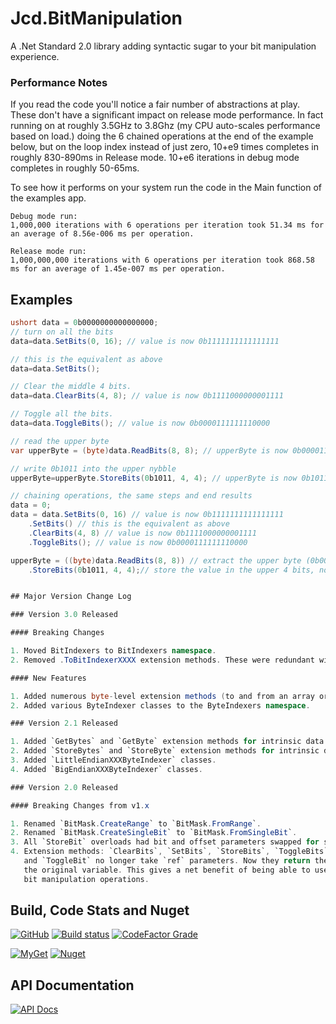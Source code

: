 # Jcd.BitManipulation

A .Net Standard 2.0 library adding syntactic sugar to your bit manipulation experience.

### Performance Notes

If you read the code you'll notice a fair number of abstractions at play. These don't have a
significant impact on release mode performance. In fact running on at roughly 3.5GHz to 3.8Ghz
(my CPU auto-scales performance based on load.) doing the 6 chained operations at the end of
the example below, but on the loop index instead of just zero, 10+e9 times completes in roughly
830-890ms in Release mode. 10+e6 iterations in debug mode completes in roughly 50-65ms.

To see how it performs on your system run the code in the Main function of the examples app.

```text
Debug mode run:
1,000,000 iterations with 6 operations per iteration took 51.34 ms for an average of 8.56e-006 ms per operation.

Release mode run:
1,000,000,000 iterations with 6 operations per iteration took 868.58 ms for an average of 1.45e-007 ms per operation.
```

## Examples

```csharp
ushort data = 0b0000000000000000;
// turn on all the bits
data=data.SetBits(0, 16); // value is now 0b1111111111111111

// this is the equivalent as above
data=data.SetBits();

// Clear the middle 4 bits.
data=data.ClearBits(4, 8); // value is now 0b1111000000001111

// Toggle all the bits.
data=data.ToggleBits(); // value is now 0b0000111111110000

// read the upper byte
var upperByte = (byte)data.ReadBits(8, 8); // upperByte is now 0b00001111

// write 0b1011 into the upper nybble
upperByte=upperByte.StoreBits(0b1011, 4, 4); // upperByte is now 0b10111111

// chaining operations, the same steps and end results
data = 0;
data = data.SetBits(0, 16) // value is now 0b1111111111111111
    .SetBits() // this is the equivalent as above
    .ClearBits(4, 8) // value is now 0b1111000000001111
    .ToggleBits(); // value is now 0b0000111111110000

upperByte = ((byte)data.ReadBits(8, 8)) // extract the upper byte (0b00001111)
    .StoreBits(0b1011, 4, 4);// store the value in the upper 4 bits, now upperByte is now 0b10111111


## Major Version Change Log

### Version 3.0 Released

#### Breaking Changes

1. Moved BitIndexers to BitIndexers namespace.
2. Removed .ToBitIndexerXXXX extension methods. These were redundant with implicit casts.

#### New Features

1. Added numerous byte-level extension methods (to and from an array or span of bytes.)
2. Added various ByteIndexer classes to the ByteIndexers namespace.

### Version 2.1 Released

1. Added `GetBytes` and `GetByte` extension methods for intrinsic data types.
2. Added `StoreBytes` and `StoreByte` extension methods for intrinsic data types.
3. Added `LittleEndianXXXByteIndexer` classes.
4. Added `BigEndianXXXByteIndexer` classes.

### Version 2.0 Released

#### Breaking Changes from v1.x

1. Renamed `BitMask.CreateRange` to `BitMask.FromRange`.
2. Renamed `BitMask.CreateSingleBit` to `BitMask.FromSingleBit`.
3. All `StoreBit` overloads had bit and offset parameters swapped for semantic parity with `StoreBits`
4. Extension methods: `ClearBits`, `SetBits`, `StoreBits`, `ToggleBits`, `ClearBit`, `SetBit`, `StoreBit`,
   and `ToggleBit` no longer take `ref` parameters. Now they return the modified result instead of modifying
   the original variable. This gives a net benefit of being able to use fluent syntax to chain together
   bit manipulation operations.

```

## Build, Code Stats and Nuget

[![GitHub](https://img.shields.io/github/license/jason-c-daniels/Jcd.BitManipulation)](https://github.com/jason-c-daniels/Jcd.BitManipulation/blob/main/LICENSE)
[![Build status](https://ci.appveyor.com/api/projects/status/98xuytl8nl7rns7m?svg=true)](https://ci.appveyor.com/project/jason-c-daniels/jcd-bitmanipulation)
[![CodeFactor Grade](https://img.shields.io/codefactor/grade/github/jason-c-daniels/Jcd.BitManipulation)](https://www.codefactor.io/repository/github/jason-c-daniels/jcd.bitmanipulation)

[![MyGet](https://img.shields.io/myget/jason-c-daniels/v/Jcd.BitManipulation?logo=nuget)](https://www.myget.org/feed/jason-c-daniels/package/nuget/Jcd.BitManipulation)
[![Nuget](https://img.shields.io/nuget/v/Jcd.BitManipulation?logo=nuget)](https://www.nuget.org/packages/Jcd.BitManipulation)

## API Documentation

[![API Docs](https://img.shields.io/badge/Read-The%20API%20Documentation-blue?style=for-the-badge)](https://github.com/jason-c-daniels/Jcd.BitManipulation/blob/main/docs/Jcd.BitManipulation.md)
